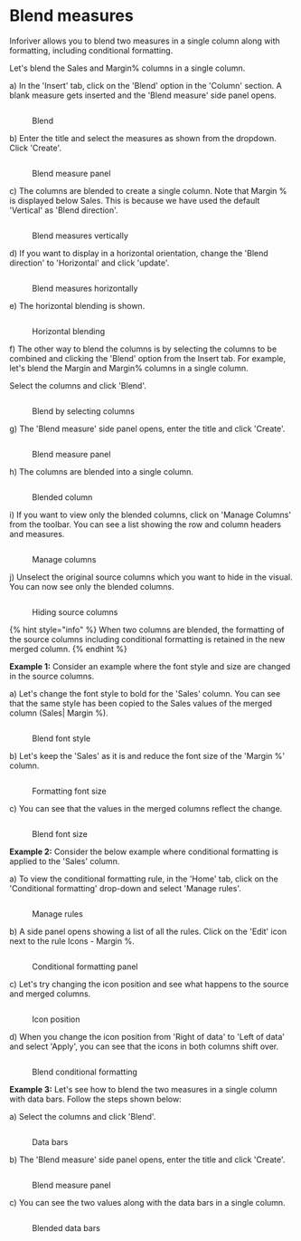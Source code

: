 # Blend measures

Inforiver allows you to blend two measures in a single column along with formatting, including conditional formatting.&#x20;

Let's blend the Sales and Margin% columns in a single column.&#x20;

a) In the 'Insert' tab, click on the 'Blend' option in the 'Column' section. A blank measure gets inserted and the 'Blend measure' side panel opens.&#x20;

<figure><img src="../.gitbook/assets/Blend measure.png" alt=""><figcaption><p>Blend</p></figcaption></figure>

b) Enter the title and select the measures as shown from the dropdown. Click 'Create'.

<figure><img src="../.gitbook/assets/a.1.1 Blend.png" alt=""><figcaption><p>Blend measure panel</p></figcaption></figure>

c) The columns are blended to create a single column. Note that Margin % is displayed below Sales. This is because we have used the default 'Vertical' as 'Blend direction'.

<figure><img src="../.gitbook/assets/Blend vertically.png" alt=""><figcaption><p>Blend measures vertically</p></figcaption></figure>

d) If you want to display in a horizontal orientation, change the 'Blend direction' to 'Horizontal' and click 'update'.

<figure><img src="../.gitbook/assets/Blend Horizontal.png" alt=""><figcaption><p>Blend measures horizontally</p></figcaption></figure>

e) The horizontal blending is shown.

<figure><img src="../.gitbook/assets/Horizontal blen.png" alt=""><figcaption><p>Horizontal blending</p></figcaption></figure>

f) The other way to blend the columns is by selecting the columns to be combined and clicking the 'Blend' option from the Insert tab. For example, let's blend the Margin and Margin% columns in a single column.&#x20;

Select the columns and click 'Blend'.

<figure><img src="../.gitbook/assets/Blend Measures2.png" alt=""><figcaption><p>Blend by selecting columns</p></figcaption></figure>

g) The 'Blend measure' side panel opens, enter the title and click 'Create'.

<figure><img src="../.gitbook/assets/a.1.2 Blend.png" alt=""><figcaption><p>Blend measure panel</p></figcaption></figure>

h) The columns are blended into a single column.

<figure><img src="../.gitbook/assets/Margin and Margin%.png" alt=""><figcaption><p>Blended column</p></figcaption></figure>

i) If you want to view only the blended columns, click on 'Manage Columns' from the toolbar. You can see a list showing the row and column headers and measures.

<figure><img src="../.gitbook/assets/Manage Columns.png" alt=""><figcaption><p>Manage columns</p></figcaption></figure>

j) Unselect the original source columns which you want to hide in the visual. You can now see only the blended columns.

<figure><img src="../.gitbook/assets/Unselect the column.png" alt=""><figcaption><p>Hiding source columns</p></figcaption></figure>

{% hint style="info" %}
When two columns are blended, the formatting of the source columns including conditional formatting is retained in the new merged column. &#x20;
{% endhint %}

**Example 1:** Consider an example where the font style and size are changed in the source columns.

a) Let's change the font style to bold for the 'Sales' column. You can see that the same style has been copied to the Sales values of the merged column (Sales| Margin %).

<figure><img src="../.gitbook/assets/Bold.png" alt=""><figcaption><p>Blend font style</p></figcaption></figure>

b) Let's keep the 'Sales' as it is and reduce the font size of the 'Margin %' column.

<figure><img src="../.gitbook/assets/Font size (2).png" alt=""><figcaption><p>Formatting font size</p></figcaption></figure>

c) You can see that the values in the merged columns reflect the change.

<figure><img src="../.gitbook/assets/Blend format size.png" alt=""><figcaption><p>Blend font size</p></figcaption></figure>

**Example 2:** Consider the below example where conditional formatting is applied to the 'Sales' column.&#x20;

a) To view the conditional formatting rule, in the 'Home' tab, click on the 'Conditional formatting' drop-down and select 'Manage rules'.&#x20;

<figure><img src="../.gitbook/assets/CF (1).png" alt=""><figcaption><p>Manage rules</p></figcaption></figure>

b) A side panel opens showing a list of all the rules. Click on the 'Edit' icon next to the rule Icons - Margin %.

<figure><img src="../.gitbook/assets/edit cf.png" alt=""><figcaption><p>Conditional formatting panel</p></figcaption></figure>

c) Let's try changing the icon position and see what happens to the source and merged columns.

<figure><img src="../.gitbook/assets/Icon pos.png" alt=""><figcaption><p>Icon position</p></figcaption></figure>

d) When you change the icon position from 'Right of data' to 'Left of data' and select 'Apply', you can see that the icons in both columns shift over.&#x20;

<figure><img src="../.gitbook/assets/Blend Cf.png" alt=""><figcaption><p>Blend conditional formatting</p></figcaption></figure>

**Example 3:** Let's see how to blend the two measures in a single column with data bars. Follow the steps shown below:

a)  Select the columns and click 'Blend'.

<figure><img src="../.gitbook/assets/Blend Data bars.png" alt=""><figcaption><p>Data bars</p></figcaption></figure>

b) The 'Blend measure' side panel opens, enter the title and click 'Create'.

<figure><img src="../.gitbook/assets/Data bars.png" alt=""><figcaption><p>Blend measure panel</p></figcaption></figure>

c) You can see the two values along with the data bars in a single column.

<figure><img src="../.gitbook/assets/Blended bars.png" alt=""><figcaption><p>Blended data bars</p></figcaption></figure>
